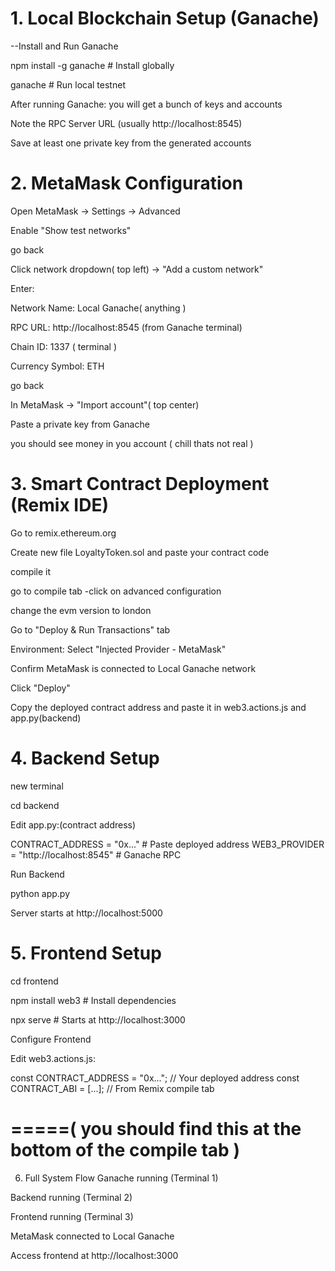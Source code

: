 
# 1. Local Blockchain Setup (Ganache)
   
  --Install and Run Ganache
  
  npm install -g ganache  # Install globally
  
  ganache  # Run local testnet
  
  After running Ganache: you will get a bunch of keys and accounts 
  
  Note the RPC Server URL (usually http://localhost:8545)
  
  Save at least one private key from the generated accounts

# 2. MetaMask Configuration
   
  Open MetaMask → Settings → Advanced
  
  Enable "Show test networks"

  go back

  Click network dropdown( top left)  → "Add a custom network"
  
  Enter:
  
  Network Name: Local Ganache( anything )
  
  RPC URL: http://localhost:8545 (from Ganache terminal)
  
  Chain ID: 1337  ( terminal )
  
  Currency Symbol: ETH
  

  go back


  In MetaMask → "Import account"( top center)
  
  Paste a private key from Ganache
  
  you should see money in you account ( chill thats not real ) 
  

# 3. Smart Contract Deployment (Remix IDE)

  Go to remix.ethereum.org
  
  Create new file LoyaltyToken.sol and paste your contract code
  
  compile it 
  
  go to compile tab -click on advanced configuration 
  
  change the evm version to london
  

  Go to "Deploy & Run Transactions" tab
  
  Environment: Select "Injected Provider - MetaMask"
  
  Confirm MetaMask is connected to Local Ganache network
  
  Click "Deploy"
  
  Copy the deployed contract address and paste it in web3.actions.js and app.py(backend)
  
# 4. Backend Setup

  new terminal 
  
  cd backend
  

  
  Edit app.py:(contract address)
  
  
  CONTRACT_ADDRESS = "0x..."  # Paste deployed address
  WEB3_PROVIDER = "http://localhost:8545"  # Ganache RPC
  
  Run Backend
  
  
  python app.py

  Server starts at http://localhost:5000

# 5. Frontend Setup

  cd frontend
  
  npm install web3  # Install dependencies
  
  npx serve  # Starts at http://localhost:3000
  
  Configure Frontend
  
  Edit web3.actions.js:
  
  const CONTRACT_ADDRESS = "0x...";  // Your deployed address
  const CONTRACT_ABI = [...];       // From Remix compile tab
  # =====( you should find this at the bottom of the compile tab ) 


6. Full System Flow
Ganache running (Terminal 1)

Backend running (Terminal 2)

Frontend running (Terminal 3)

MetaMask connected to Local Ganache

Access frontend at http://localhost:3000

